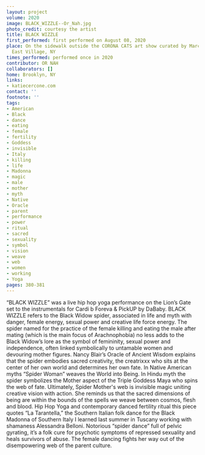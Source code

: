 ```yaml
---
layout: project
volume: 2020
image: BLACK_WIZZLE--Or_Nah.jpg
photo_credit: courtesy the artist
title: BLACK WIZZLE
first_performed: first performed on August 08, 2020
place: On the sidewalk outside the CORONA CATS art show curated by Marcus Glitteris,
  East Village, NY
times_performed: performed once in 2020
contributor: OR NAH
collaborators: []
home: Brooklyn, NY
links:
- katiecercone.com
contact: ''
footnote: ''
tags:
- American
- Black
- dance
- eating
- female
- fertility
- Goddess
- invisible
- Italy
- killing
- life
- Madonna
- magic
- male
- mother
- myth
- Native
- Oracle
- parent
- performance
- power
- ritual
- sacred
- sexuality
- symbol
- vision
- weave
- web
- women
- working
- Yoga
pages: 380-381
---
```


“BLACK WIZZLE” was a live hip hop yoga performance on the Lion’s Gate set to the instrumentals for Cardi b Foreva & PickUP by DaBaby. BLACK WIZZLE refers to the Black Widow spider, associated in life and myth with danger, female energy, sexual power and creative life force energy. The spider named for the practice of the female killing and eating the male after mating (which is the main focus of Arachnophobia) no less adds to the Black Widow’s lore as the symbol of femininity, sexual power and independence, often linked symbolically to untamable women and devouring mother figures. Nancy Blair’s Oracle of Ancient Wisdom explains that the spider embodies sacred creativity, the creatrixxx who sits at the center of her own world and determines her own fate. In Native American myths “Spider Woman” weaves the World into Being. In Hindu myth the spider symbolizes the Mother aspect of the Triple Goddess Maya who spins the web of fate. Ultimately, Spider Mother's web is invisible magic uniting creative vision with action. She reminds us that the sacred dimensions of being are within the bounds of the spells we weave between cosmos, flesh and blood. Hip Hop Yoga and contemporary danced fertility ritual this piece quotes “La Tarantella,” the Southern Italian folk dance for the Black Madonna of Southern Italy I learned last summer in Tuscany working with shamaness Alessandra Belloni. Notorious “spider dance” full of pelvic gyrating, it’s a folk cure for psychotic symptoms of repressed sexuality and heals survivors of abuse. The female dancing fights her way out of the disempowering web of the parent culture.

